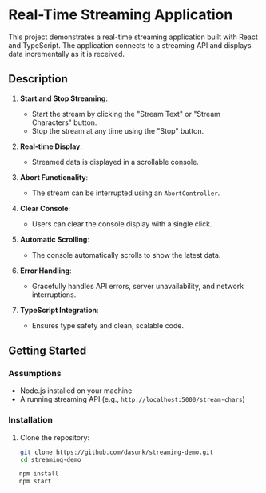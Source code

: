 # Real-Time Streaming Application

This project demonstrates a real-time streaming application built with React and TypeScript. The application connects to a streaming API and displays data incrementally as it is received.

## Description

1. **Start and Stop Streaming**:
    - Start the stream by clicking the "Stream Text" or "Stream Characters" button.
    - Stop the stream at any time using the "Stop" button.

2. **Real-time Display**:
    - Streamed data is displayed in a scrollable console.

3. **Abort Functionality**:
    - The stream can be interrupted using an `AbortController`.

4. **Clear Console**:
    - Users can clear the console display with a single click.

5. **Automatic Scrolling**:
    - The console automatically scrolls to show the latest data.

6. **Error Handling**:
    - Gracefully handles API errors, server unavailability, and network interruptions.

7. **TypeScript Integration**:
    - Ensures type safety and clean, scalable code.

## Getting Started

### Assumptions

- Node.js installed on your machine
- A running streaming API (e.g., `http://localhost:5000/stream-chars`)

### Installation

1. Clone the repository:
   ```bash
   git clone https://github.com/dasunk/streaming-demo.git
   cd streaming-demo

```bash
   npm install
   npm start